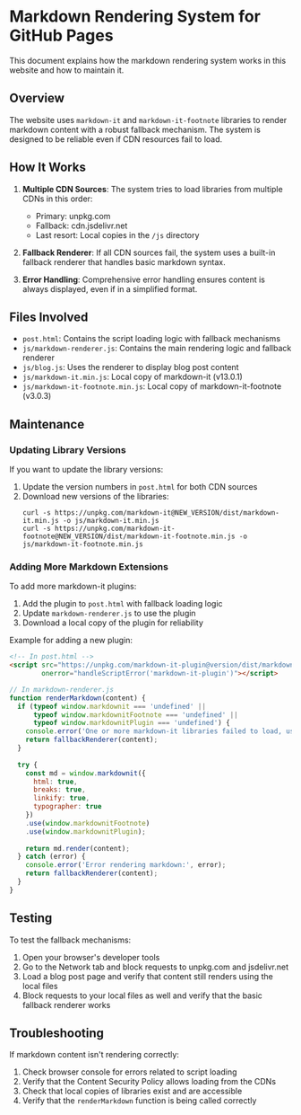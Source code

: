 # Markdown Rendering System for GitHub Pages

This document explains how the markdown rendering system works in this website and how to maintain it.

## Overview

The website uses `markdown-it` and `markdown-it-footnote` libraries to render markdown content with a robust fallback mechanism. The system is designed to be reliable even if CDN resources fail to load.

## How It Works

1. **Multiple CDN Sources**: The system tries to load libraries from multiple CDNs in this order:
   - Primary: unpkg.com
   - Fallback: cdn.jsdelivr.net
   - Last resort: Local copies in the `/js` directory

2. **Fallback Renderer**: If all CDN sources fail, the system uses a built-in fallback renderer that handles basic markdown syntax.

3. **Error Handling**: Comprehensive error handling ensures content is always displayed, even if in a simplified format.

## Files Involved

- `post.html`: Contains the script loading logic with fallback mechanisms
- `js/markdown-renderer.js`: Contains the main rendering logic and fallback renderer
- `js/blog.js`: Uses the renderer to display blog post content
- `js/markdown-it.min.js`: Local copy of markdown-it (v13.0.1)
- `js/markdown-it-footnote.min.js`: Local copy of markdown-it-footnote (v3.0.3)

## Maintenance

### Updating Library Versions

If you want to update the library versions:

1. Update the version numbers in `post.html` for both CDN sources
2. Download new versions of the libraries:
   ```
   curl -s https://unpkg.com/markdown-it@NEW_VERSION/dist/markdown-it.min.js -o js/markdown-it.min.js
   curl -s https://unpkg.com/markdown-it-footnote@NEW_VERSION/dist/markdown-it-footnote.min.js -o js/markdown-it-footnote.min.js
   ```

### Adding More Markdown Extensions

To add more markdown-it plugins:

1. Add the plugin to `post.html` with fallback loading logic
2. Update `markdown-renderer.js` to use the plugin
3. Download a local copy of the plugin for reliability

Example for adding a new plugin:

```html
<!-- In post.html -->
<script src="https://unpkg.com/markdown-it-plugin@version/dist/markdown-it-plugin.min.js" 
        onerror="handleScriptError('markdown-it-plugin')"></script>
```

```javascript
// In markdown-renderer.js
function renderMarkdown(content) {
  if (typeof window.markdownit === 'undefined' || 
      typeof window.markdownitFootnote === 'undefined' ||
      typeof window.markdownitPlugin === 'undefined') {
    console.error('One or more markdown-it libraries failed to load, using fallback renderer');
    return fallbackRenderer(content);
  }
  
  try {
    const md = window.markdownit({
      html: true,
      breaks: true,
      linkify: true,
      typographer: true
    })
    .use(window.markdownitFootnote)
    .use(window.markdownitPlugin);
    
    return md.render(content);
  } catch (error) {
    console.error('Error rendering markdown:', error);
    return fallbackRenderer(content);
  }
}
```

## Testing

To test the fallback mechanisms:

1. Open your browser's developer tools
2. Go to the Network tab and block requests to unpkg.com and jsdelivr.net
3. Load a blog post page and verify that content still renders using the local files
4. Block requests to your local files as well and verify that the basic fallback renderer works

## Troubleshooting

If markdown content isn't rendering correctly:

1. Check browser console for errors related to script loading
2. Verify that the Content Security Policy allows loading from the CDNs
3. Check that local copies of libraries exist and are accessible
4. Verify that the `renderMarkdown` function is being called correctly
